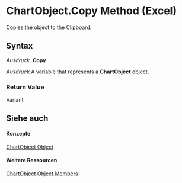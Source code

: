 
# ChartObject.Copy Method (Excel)

Copies the object to the Clipboard.


## Syntax

 _Ausdruck_. **Copy**

 _Ausdruck_ A variable that represents a **ChartObject** object.


### Return Value

Variant


## Siehe auch


#### Konzepte


[ChartObject Object](b546e6f2-7ac6-2dea-eba2-f98f68f3df65.md)
#### Weitere Ressourcen


[ChartObject Object Members](http://msdn.microsoft.com/library/b53f82f3-1144-b471-cacc-28bbbc493eba%28Office.15%29.aspx)